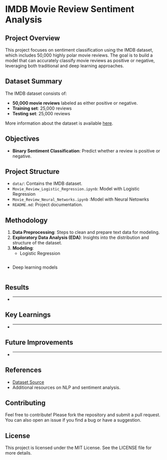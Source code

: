 # IMDB Movie Review Sentiment Analysis

## Project Overview
This project focuses on sentiment classification using the IMDB dataset, which includes 50,000 highly polar movie reviews. The goal is to build a model that can accurately classify movie reviews as positive or negative, leveraging both traditional and deep learning approaches.

## Dataset Summary
The IMDB dataset consists of:
- **50,000 movie reviews** labeled as either positive or negative.
- **Training set**: 25,000 reviews
- **Testing set**: 25,000 reviews

More information about the dataset is available [here](https://www.kaggle.com/datasets/lakshmi25npathi/imdb-dataset-of-50k-movie-reviews/data).

## Objectives
- **Binary Sentiment Classification**: Predict whether a review is positive or negative.

## Project Structure
- `data/`: Contains the IMDB dataset.
- `Movie_Review_Logistic_Regression.ipynb`: Model with Logistic Regression
- `Movie_Review_Neural_Networks.ipynb` :Model with Neural Netowrks
- `README.md`: Project documentation.

## Methodology
1. **Data Preprocessing**: Steps to clean and prepare text data for modeling.
2. **Exploratory Data Analysis (EDA)**: Insights into the distribution and structure of the dataset.
3. **Modeling**:
   - Logistic Regression
```python

```

   - Deep learning models
```python

```

## Results
- ****

## Key Learnings
- ****

## Future Improvements
- ****
## References
- [Dataset Source](link_to_dataset_source)
- Additional resources on NLP and sentiment analysis.


## Contributing
Feel free to contribute! Please fork the repository and submit a pull request. You can also open an issue if you find a bug or have a suggestion.

## License

This project is licensed under the MIT License. See the LICENSE file for more details.